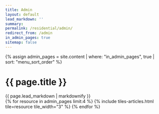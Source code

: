 ```yaml
---
title: Admin
layout: default
lead_markdown: ''
summary:
permalink: /residential/admin/
redirect_from: /admin
in_admin_pages: true
sitemap: false
---
```

{% assign admin_pages = site.content | where: "in_admin_pages", true | sort: "menu_sort_order" %}

<div class="container container-fluid page-layout">
  <div class="row center-xs">
    <div class="col-xs-12 col-sm-10 col-md-8">
      <h1 class="page-title">{{ page.title }}</h1>
      <div class="lead">{{ page.lead_markdown | markdownify }}</div>
    </div>
  </div>
</div>
<section class="container container-fluid page-section">
  <div class="row center-xs">
  {% for resource in admin_pages limit:4 %}
    {% include tiles-articles.html tile=resource tile_width="3" %}
  {% endfor %}
  </div>
</section>
